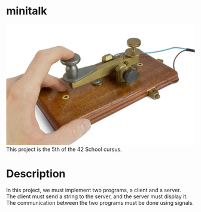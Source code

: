 # minitalk
![Project illustration](./illustration.png "")<br>
This project is the 5th of the 42 School cursus.

# Description
In this project, we must implement two programs, a client and a server.<br>
The client must send a string to the server, and the server must display it.<br>
The communication between the two programs must be done using signals.<br>
